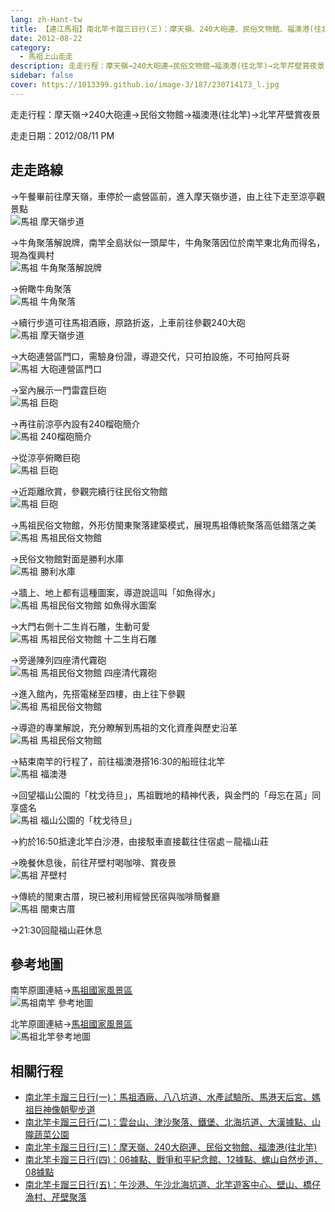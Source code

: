 ```yaml
---
lang: zh-Hant-tw
title: 【連江馬祖】南北竿卡蹓三日行(三)：摩天嶺、240大砲連、民俗文物館、福澳港(往北竿)
date: 2012-08-22
category: 
  - 馬祖上山走走
description: 走走行程：摩天嶺→240大砲連→民俗文物館→福澳港(往北竿)→北竿芹壁賞夜景
sidebar: false
cover: https://1013399.github.io/image-3/187/230714173_l.jpg
---
```


走走行程：摩天嶺→240大砲連→民俗文物館→福澳港(往北竿)→北竿芹壁賞夜景

走走日期：2012/08/11 PM

<!-- more -->

## 走走路線
→午餐畢前往摩天嶺，車停於一處營區前，進入摩天嶺步道，由上往下走至涼亭觀景點  
![馬祖 摩天嶺步道](https://1013399.github.io/image-3/187/230714163_l.jpg)

→牛角聚落解說牌，南竿全島狀似一頭犀牛，牛角聚落因位於南竿東北角而得名，現為復興村  
![馬祖 牛角聚落解說牌](https://1013399.github.io/image-3/187/230714171_l.jpg)

→俯瞰牛角聚落  
![馬祖 牛角聚落](https://1013399.github.io/image-3/187/230714173_l.jpg)

→續行步道可往馬祖酒廠，原路折返，上車前往參觀240大砲  
![馬祖 摩天嶺步道](https://1013399.github.io/image-3/187/230714178_l.jpg)

→大砲連營區門口，需驗身份證，導遊交代，只可拍設施，不可拍阿兵哥  
![馬祖 大砲連營區門口](https://1013399.github.io/image-3/187/230714181_l.jpg)

→室內展示一門雷霆巨砲  
![馬祖 巨砲](https://1013399.github.io/image-3/187/230714182_l.jpg)

→再往前涼亭內設有240榴砲簡介  
![馬祖 240榴砲簡介](https://1013399.github.io/image-3/187/230714186_l.jpg)

→從涼亭俯瞰巨砲  
![馬祖 巨砲](https://1013399.github.io/image-3/187/230714190_l.jpg)

→近距離欣賞，參觀完續行往民俗文物館  
![馬祖 巨砲](https://1013399.github.io/image-3/187/230714192_l.jpg)

→馬祖民俗文物館，外形仿閩東聚落建築模式，展現馬祖傳統聚落高低錯落之美  
![馬祖 馬祖民俗文物館](https://1013399.github.io/image-3/187/230714196_l.jpg)

→民俗文物館對面是勝利水庫  
![馬祖 勝利水庫](https://1013399.github.io/image-3/187/230714200_l.jpg)

→牆上、地上都有這種圖案，導遊說這叫「如魚得水」  
![馬祖 馬祖民俗文物館 如魚得水圖案](https://1013399.github.io/image-3/187/230714203_l.jpg)

→大門右側十二生肖石雕，生動可愛  
![馬祖 馬祖民俗文物館 十二生肖石雕](https://1013399.github.io/image-3/187/230714206_l.jpg)

→旁邊陳列四座清代霧砲  
![馬祖 馬祖民俗文物館 四座清代霧砲](https://1013399.github.io/image-3/187/230714210_l.jpg)

→進入館內，先搭電梯至四樓，由上往下參觀  
![馬祖 馬祖民俗文物館](https://1013399.github.io/image-3/187/230714213_l.jpg)

→導遊的專業解說，充分瞭解到馬祖的文化資產與歷史沿革  
![馬祖 馬祖民俗文物館](https://1013399.github.io/image-3/187/230714215_l.jpg)

→結束南竿的行程了，前往福澳港搭16:30的船班往北竿  
![馬祖 福澳港](https://1013399.github.io/image-3/187/230714221_l.jpg)

→回望福山公園的「枕戈待旦」，馬祖戰地的精神代表，與金門的「母忘在莒」同享盛名  
![馬祖 福山公園的「枕戈待旦」](https://1013399.github.io/image-3/187/230714218_l.jpg)

→約於16:50抵達北竿白沙港，由接駁車直接載往住宿處－龍福山莊

→晚餐休息後，前往芹壁村喝咖啡、賞夜景  
![馬祖 芹壁村](https://1013399.github.io/image-3/187/230714224_l.jpg)

→傳統的閩東古厝，現已被利用經營民宿與咖啡簡餐廳  
![馬祖 閩東古厝](https://1013399.github.io/image-3/187/230714228_l.jpg)

→21:30回龍福山莊休息

## 參考地圖
南竿原圖連結→[馬祖國家風景區](http://www.matsu-nsa.gov.tw/UserFiles/image/1/bigmap3.jpg)  
![馬祖南竿 參考地圖](https://1013399.github.io/image-3/187/230831811_l.jpg)

北竿原圖連結→[馬祖國家風景區](http://www.matsu-nsa.gov.tw/UserFiles/image/1/bigmap2.jpg)  
![馬祖北竿參考地圖](https://1013399.github.io/image-3/187/230831284_l.jpg)

## 相關行程
- [南北竿卡蹓三日行(一)：馬祖酒廠、八八坑道、水產試驗所、馬港天后宮、媽祖巨神像朝聖步道](/posts/post-189-2012-08-20.md)
- [南北竿卡蹓三日行(二)：雲台山、津沙聚落、鐵堡、北海坑道、大漢據點、山隴蔬菜公園](/posts/post-188-2012-08-21.md)
- [南北竿卡蹓三日行(三)：摩天嶺、240大砲連、民俗文物館、福澳港(往北竿)](/posts/post-187-2012-08-22.md)
- [南北竿卡蹓三日行(四)：06據點、戰爭和平紀念館、12據點、螺山自然步道、08據點](/posts/post-186-2012-08-23.md)
- [南北竿卡蹓三日行(五)：午沙港、午沙北海坑道、北竿遊客中心、壁山、橋仔漁村、芹壁聚落](/posts/post-185-2012-08-24.md)